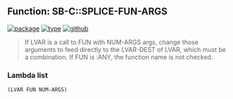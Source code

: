 ## Function: SB-C::SPLICE-FUN-ARGS
[![package](https://img.shields.io/badge/Package-SB--C-5f9ea0.svg?style=social&colorA=999999)](../) [![type](https://img.shields.io/badge/Type-Function-5f9ea0.svg?style=social&colorA=999999)](../#function) [![github](https://img.shields.io/badge/GitHub-View_the_source-5f9ea0.svg?style=social&colorA=999999&logo=github)](https://github.com/sbcl/sbcl/blob/master/src/compiler/ir1util.lisp/) 

> If LVAR is a call to FUN with NUM-ARGS args, change those arguments to feed
> directly to the LVAR-DEST of LVAR, which must be a combination. If FUN
> is :ANY, the function name is not checked.

### Lambda list
```
(LVAR FUN NUM-ARGS)
```
